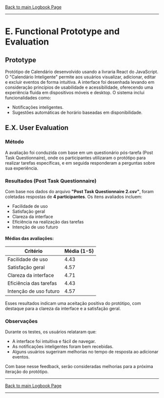 [Back to main Logbook Page](../hci_logbook.md)

---
# E. Functional Prototype and Evaluation

## Prototype
Protótipo de Calendário desenvolvido usando a livraria React do JavaScript.  
O "Calendário Inteligente" permite aos usuários visualizar, adicionar, editar e excluir eventos de forma intuitiva. A interface foi desenhada levando em consideração princípios de usabilidade e acessibilidade, oferecendo uma experiência fluida em dispositivos móveis e desktop. O sistema inclui funcionalidades como:

- Notificações inteligentes.
- Sugestões automáticas de horário baseadas em disponibilidade.

## E.X. User Evaluation

### Método

A avaliação foi conduzida com base em um questionário pós-tarefa (Post Task Questionnaire), onde os participantes utilizaram o protótipo para realizar tarefas específicas, e em seguida responderam a perguntas sobre sua experiência.

### Resultados (Post Task Questionnaire)

Com base nos dados do arquivo **"Post Task Questionnaire 2.csv"**, foram coletadas respostas de **4 participantes**. Os itens avaliados incluem:

- Facilidade de uso
- Satisfação geral
- Clareza da interface
- Eficiência na realização das tarefas
- Intenção de uso futuro

#### Médias das avaliações:

| Critério                    | Média (1-5) |
|----------------------------|-------------|
| Facilidade de uso          | 4.43        |
| Satisfação geral           | 4.57        |
| Clareza da interface       | 4.71        |
| Eficiência das tarefas     | 4.43        |
| Intenção de uso futuro     | 4.57        |

Esses resultados indicam uma aceitação positiva do protótipo, com destaque para a clareza da interface e a satisfação geral.

### Observações

Durante os testes, os usuários relataram que:

- A interface foi intuitiva e fácil de navegar.
- As notificações inteligentes foram bem recebidas.
- Alguns usuários sugeriram melhorias no tempo de resposta ao adicionar eventos.

Com base nesse feedback, serão consideradas melhorias para a próxima iteração do protótipo.


---
[Back to main Logbook Page](../hci_logbook.md)

---